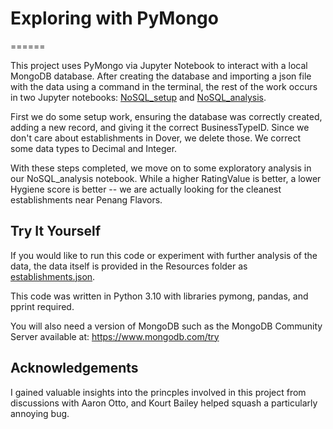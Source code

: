 # Exploring with PyMongo #
======

This project uses PyMongo via Jupyter Notebook to interact with a local MongoDB database. After creating the database and importing a json file with the data using a command in the terminal, the rest of the work occurs in two Jupyter notebooks: [NoSQL_setup](../NoSQL_setup.ipynb) and [NoSQL_analysis](../NoSQL_analysis.ipynb).

First we do some setup work, ensuring the database was correctly created, adding a new record, and giving it the correct BusinessTypeID.
Since we don't care about establishments in Dover, we delete those.
We correct some data types to Decimal and Integer.

With these steps completed, we move on to some exploratory analysis in our NoSQL_analysis notebook. While a higher RatingValue is better, a lower Hygiene score is better -- we are actually looking for the cleanest establishments near Penang Flavors.

## Try It Yourself ##

If you would like to run this code or experiment with further analysis of the data, the data itself is provided in the Resources folder as [establishments.json](../Resources/establishments.json).

This code was written in Python 3.10 with libraries pymong, pandas, and pprint required.

You will also need a version of MongoDB such as the MongoDB Community Server available at: https://www.mongodb.com/try

## Acknowledgements ##

I gained valuable insights into the princples involved in this project from discussions with Aaron Otto, and Kourt Bailey helped squash a particularly annoying bug.
